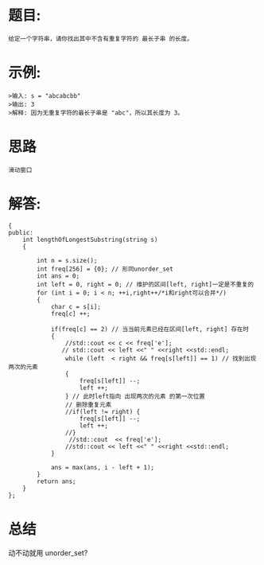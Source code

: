 # 题目:
    给定一个字符串，请你找出其中不含有重复字符的 最长子串 的长度。

# 示例:
    >输入: s = "abcabcbb"
    >输出: 3 
    >解释: 因为无重复字符的最长子串是 "abc"，所以其长度为 3。

# 思路
    滑动窗口
# 解答:
```c++class Solution
{
public:
    int lengthOfLongestSubstring(string s)
    {

        int n = s.size();
        int freq[256] = {0}; // 形同unorder_set
        int ans = 0;
        int left = 0, right = 0; // 维护的区间[left, right]一定是不重复的
        for (int i = 0; i < n; ++i,right++/*i和right可以合并*/)
        {
            char c = s[i];
            freq[c] ++;
           
            if(freq[c] == 2) // 当当前元素已经在区间[left, right] 存在时
            {
                //std::cout << c << freq['e'];
               // std::cout << left <<" " <<right <<std::endl;
                while (left  < right && freq[s[left]] == 1) // 找到出现两次的元素
                {
                    freq[s[left]] --;
                    left ++;
                } // 此时left指向 出现两次的元素 的第一次位置
                // 删除重复元素
                //if(left != right) {
                    freq[s[left]] --;
                    left ++;
                //}
                 //std::cout  << freq['e'];
                //std::cout << left <<" " <<right <<std::endl;
            }
            
            ans = max(ans, i - left + 1);
        }
        return ans;
    }
};
```
# 总结
   动不动就用 unorder_set? 